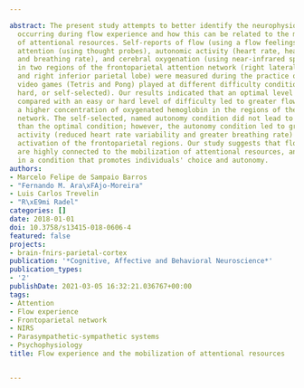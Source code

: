 ---
abstract: The present study attempts to better identify the neurophysiological changes
  occurring during flow experience and how this can be related to the mobilization
  of attentional resources. Self-reports of flow (using a flow feelings scale) and
  attention (using thought probes), autonomic activity (heart rate, heart rate variability,
  and breathing rate), and cerebral oxygenation (using near-infrared spectroscopy)
  in two regions of the frontoparietal attention network (right lateral frontal cortex
  and right inferior parietal lobe) were measured during the practice of two simple
  video games (Tetris and Pong) played at different difficulty conditions (easy, optimal,
  hard, or self-selected). Our results indicated that an optimal level of difficulty,
  compared with an easy or hard level of difficulty led to greater flow feelings and
  a higher concentration of oxygenated hemoglobin in the regions of the frontoparietal
  network. The self-selected, named autonomy condition did not lead to more flow feelings
  than the optimal condition; however, the autonomy condition led to greater sympathetic
  activity (reduced heart rate variability and greater breathing rate) and higher
  activation of the frontoparietal regions. Our study suggests that flow feelings
  are highly connected to the mobilization of attentional resources, and all the more
  in a condition that promotes individuals' choice and autonomy.
authors:
- Marcelo Felipe de Sampaio Barros
- "Fernando M. Ara\xFAjo-Moreira"
- Luis Carlos Trevelin
- "R\xE9mi Radel"
categories: []
date: 2018-01-01
doi: 10.3758/s13415-018-0606-4
featured: false
projects:
- brain-fnirs-parietal-cortex
publication: '*Cognitive, Affective and Behavioral Neuroscience*'
publication_types:
- '2'
publishDate: 2021-03-05 16:32:21.036767+00:00
tags:
- Attention
- Flow experience
- Frontoparietal network
- NIRS
- Parasympathetic-sympathetic systems
- Psychophysiology
title: Flow experience and the mobilization of attentional resources

---
